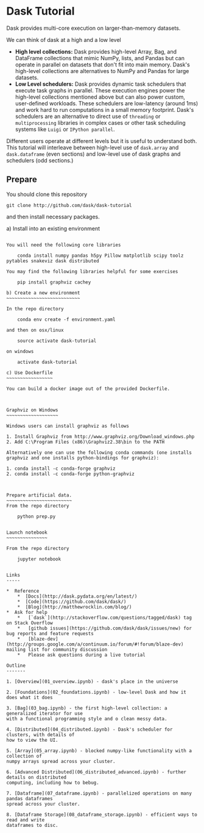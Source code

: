 Dask Tutorial
=============

Dask provides multi-core execution on larger-than-memory datasets.

We can think of dask at a high and a low level

*  **High level collections:**  Dask provides high-level Array, Bag, and DataFrame
   collections that mimic NumPy, lists, and Pandas but can operate in parallel on
   datasets that don't fit into main memory.  Dask's high-level collections are
   alternatives to NumPy and Pandas for large datasets.
*  **Low Level schedulers:** Dask provides dynamic task schedulers that
   execute task graphs in parallel.  These execution engines power the
   high-level collections mentioned above but can also power custom,
   user-defined workloads.  These schedulers are low-latency (around 1ms) and
   work hard to run computations in a small memory footprint.  Dask's
   schedulers are an alternative to direct use of `threading` or
   `multiprocessing` libraries in complex cases or other task scheduling
   systems like `Luigi` or `IPython parallel`.

Different users operate at different levels but it is useful to understand
both.  This tutorial will interleave between high-level use of `dask.array` and
`dask.dataframe` (even sections) and low-level use of dask graphs and
schedulers (odd sections.)

Prepare
-------

You should clone this repository

    git clone http://github.com/dask/dask-tutorial

and then install necessary packages.

a) Install into an existing environment
~~~~~~~~~~~~~~~~~~~~~~~~~~~~~~~~~~~~~~~

You will need the following core libraries

    conda install numpy pandas h5py Pillow matplotlib scipy toolz pytables snakeviz dask distributed

You may find the following libraries helpful for some exercises

    pip install graphviz cachey
    
b) Create a new environment
~~~~~~~~~~~~~~~~~~~~~~~~~~~

In the repo directory

    conda env create -f environment.yaml 

and then on osx/linux

    source activate dask-tutorial

on windows

    activate dask-tutorial

c) Use Dockerfile
~~~~~~~~~~~~~~~~~

You can build a docker image out of the provided Dockerfile.



Graphviz on Windows
~~~~~~~~~~~~~~~~~~~

Windows users can install graphviz as follows

1. Install Graphviz from http://www.graphviz.org/Download_windows.php
2. Add C:\Program Files (x86)\Graphviz2.38\bin to the PATH

Alternatively one can use the following conda commands (one installs graphviz and one installs python-bindings for graphviz):

1. conda install -c conda-forge graphviz
2. conda install -c conda-forge python-graphviz



Prepare artificial data.
~~~~~~~~~~~~~~~~~~~~~~~~
From the repo directory

    python prep.py


Launch notebook
~~~~~~~~~~~~~~~

From the repo directory

    jupyter notebook 


Links
-----

*  Reference
    *  [Docs](http://dask.pydata.org/en/latest/)
    *  [Code](https://github.com/dask/dask/)
    *  [Blog](http://matthewrocklin.com/blog/)
*  Ask for help
    *   [`dask`](http://stackoverflow.com/questions/tagged/dask) tag on Stack Overflow
    *   [github issues](https://github.com/dask/dask/issues/new) for bug reports and feature requests
    *   [blaze-dev](http://groups.google.com/a/continuum.io/forum/#!forum/blaze-dev)  mailing list for community discussion
    *   Please ask questions during a live tutorial

Outline
-------

1. [Overview](01_overview.ipynb) - dask's place in the universe

2. [Foundations](02_foundations.ipynb) - low-level Dask and how it does what it does

3. [Bag](03_bag.ipynb) - the first high-level collection: a generalized iterator for use
with a functional programming style and o clean messy data.
 
4. [Distributed](04_distributed.ipynb) - Dask's scheduler for clusters, with details of
how to view the UI.

5. [Array](05_array.ipynb) - blocked numpy-like functionality with a collection of 
numpy arrays spread across your cluster.

6. [Advanced Distributed](06_distributed_advanced.ipynb) - further details on distributed 
computing, including how to bebug.

7. [Dataframe](07_dataframe.ipynb) - parallelized operations on many pandas dataframes
spread across your cluster.

8. [Dataframe Storage](08_dataframe_storage.ipynb) - efficient ways to read and write
dataframes to disc.
